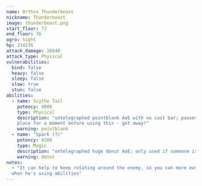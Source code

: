 ```yaml
---
name: Orthos Thunderbeast
nickname: Thunderbeast
image: thunderbeast.png
start_floor: 73
end_floor: 76
agro: Sight
hp: 334236
attack_damage: 10848
attack_type: Physical
vulnerabilities:
  bind: false
  heavy: false
  sleep: false
  slow: true
  stun: false
abilities:
  - name: Scythe Tail
    potency: 4000
    type: Physical
    description: "untelegraphed pointblank AoE with no cast bar; pauses in
    place for a moment before using this - get away!"
    warning: pointblank
  - name: "Spark (?)"
    potency: 4500
    type: Magic
    description: "untelegraphed huge donut AoE; only used if someone is far"
    warning: donut
notes:
  - "It can help to keep rotating around the enemy, so you can more easily tell
  when he's using abilities"
---
```

